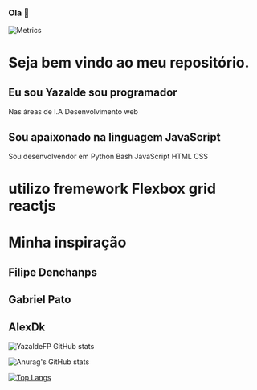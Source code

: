 ### Ola 👋
![Metrics](https://metrics.lecoq.io/yazaldefilimonepinto?template=classic&activity=1&isocalendar=1&languages=1&posts=1&stars=1&tweets=1&posts.limit=4&posts.source=dev.to&isocalendar.duration=half-year&tweets.limit=2&stars.limit=4&activity.limit=5&activity.days=14&activity.filter=all&config.timezone=America%2FSao_Paulo&config.animated=true)
# Seja bem vindo ao meu repositório.
## Eu sou Yazalde sou programador 
<p>Nas áreas de I.A Desenvolvimento web<p>


## Sou apaixonado na linguagem JavaScript 
Sou desenvolvendor em Python Bash JavaScript HTML CSS 
# utilizo fremework Flexbox grid reactjs
# Minha inspiração
## Filipe Denchanps
## Gabriel Pato
## AlexDk
![YazaldeFP GitHub stats](https://github-readme-stats.vercel.app/api?username=yazaldefilimonepinto&show_icons=true)

![Anurag's GitHub stats](https://github-readme-stats.vercel.app/api?username=Yazaldefilimonepinto&show_icons=true&theme=radical)


[![Top Langs](https://github-readme-stats.vercel.app/api/top-langs/?username=yazaldefilimonepinto&layout=demo)](https://github.com/YazaldeFP/github-readme-stats)

